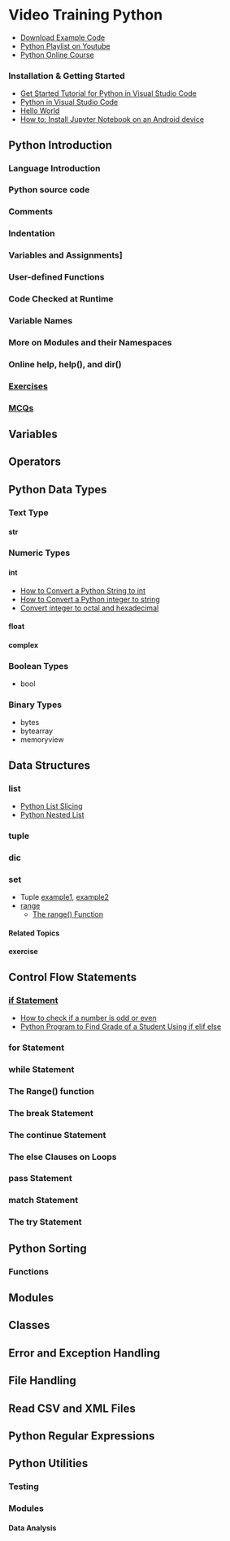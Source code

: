 # Video Training Python

- [Download Example Code](https://github.com/yasirbhutta/python-examples)
- [Python Playlist on Youtube](https://www.youtube.com/playlist?list=PLKYRx0Ibk7Vi-CC7ik98qT0VKK0F7ikja)
- [Python Online Course](python-courses.md)

### Installation & Getting Started

- [Get Started Tutorial for Python in Visual Studio Code](https://code.visualstudio.com/docs/python/python-tutorial)
- [Python in Visual Studio Code](https://code.visualstudio.com/docs/languages/python)
- [Hello World](https://yasirbhutta.blogspot.com/2022/09/python-print-function.html)
- [How to: Install Jupyter Notebook on an Android device](https://www.youtube.com/watch?v=b2XNfD3xEwY)

## Python Introduction

### Language Introduction

### Python source code

### Comments

### Indentation

### Variables and Assignments]

### User-defined Functions

### Code Checked at Runtime

### Variable Names

### More on Modules and their Namespaces

### Online help, help(), and dir()

### [Exercises](python-exercises.md)

### [MCQs](python-mcqs.md)

## Variables

## Operators

## Python Data Types

### Text Type

#### str

### Numeric Types

#### int

- [How to Convert a Python String to int](#)
- [How to Convert a Python integer to string](#)
- [Convert integer to octal and hexadecimal](#)

#### float

#### complex

### Boolean Types

- bool
  
### Binary Types

- bytes
- bytearray
- memoryview

## Data Structures

### list

- [Python List Slicing](#)
- [Python Nested List](#)

### tuple

### dic
### set

- Tuple [example1,](https://yasirbhutta.blogspot.com/2022/09/python-variables-and-assignment-tuple.html) [example2](https://yasirbhutta.blogspot.com/2022/09/python-variables-and-assignment-tuple_22.html)
- [range](https://yasirbhutta.blogspot.com/2022/10/15-python-sequence-type-range-python.html)
  - [The range() Function](https://youtu.be/ZEVsokTGbwA)

#### Related Topics

#### exercise

## Control Flow Statements

### [if Statement]()

- [How to check if a number is odd or even](https://youtube.com/shorts/za0rSiA33j0)
- [Python Program to Find Grade of a Student Using if elif else](https://youtu.be/oEZzg0cUNw8)

### for Statement

### while Statement

### The Range() function

### The break Statement

### The continue Statement

### The else Clauses on Loops

### pass Statement

### match Statement

### The try Statement

## Python Sorting

### Functions

## Modules

## Classes

## Error and Exception Handling

## File Handling

## Read CSV and XML Files

## Python Regular Expressions

## Python Utilities

### Testing

### Modules

#### Data Analysis


